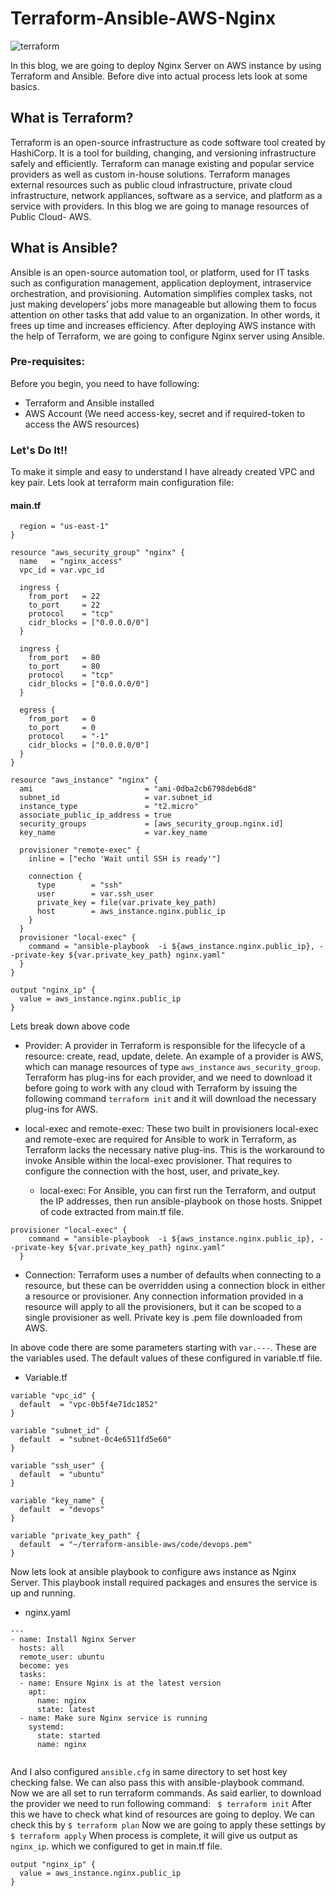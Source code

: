 # Terraform-Ansible-AWS-Nginx

![terraform](https://raw.githubusercontent.com/rahulwaykos/terraform-ansible-aws/main/code/image.png)

In this blog, we are going to deploy Nginx Server on AWS instance by using Terraform and Ansible. Before dive into actual process lets look at some basics.

## What is Terraform?
Terraform is an open-source infrastructure as code software tool created by HashiCorp. It is a tool for building, changing, and versioning infrastructure safely and efficiently. Terraform can manage existing and popular service providers as well as custom in-house solutions. Terraform manages external resources such as public cloud infrastructure, private cloud infrastructure, network appliances, software as a service, and platform as a service with providers. In this blog we are going to manage resources of Public Cloud- AWS.

## What is Ansible?
Ansible is an open-source automation tool, or platform, used for IT tasks such as configuration management, application deployment, intraservice orchestration, and provisioning. Automation simplifies complex tasks, not just making developers’ jobs more manageable but allowing them to focus attention on other tasks that add value to an organization. In other words, it frees up time and increases efficiency. After deploying AWS instance with the help of Terraform, we are going to configure Nginx server using Ansible.

### Pre-requisites:
Before you begin, you need to have following:
- Terraform and Ansible installed
- AWS Account (We need access-key, secret and if required-token to access the AWS resources)

### Let's Do It!!

To make it simple and easy to understand I have already created VPC and key pair. Lets look at terraform main configuration file:
#### main.tf
```provider "aws" {
  region = "us-east-1"
}

resource "aws_security_group" "nginx" {
  name   = "nginx_access"
  vpc_id = var.vpc_id

  ingress {
    from_port   = 22
    to_port     = 22
    protocol    = "tcp"
    cidr_blocks = ["0.0.0.0/0"]
  }

  ingress {
    from_port   = 80
    to_port     = 80
    protocol    = "tcp"
    cidr_blocks = ["0.0.0.0/0"]
  }

  egress {
    from_port   = 0
    to_port     = 0
    protocol    = "-1"
    cidr_blocks = ["0.0.0.0/0"]
  }
}

resource "aws_instance" "nginx" {
  ami                         = "ami-0dba2cb6798deb6d8"
  subnet_id                   = var.subnet_id
  instance_type               = "t2.micro"
  associate_public_ip_address = true
  security_groups             = [aws_security_group.nginx.id]
  key_name                    = var.key_name

  provisioner "remote-exec" {
    inline = ["echo 'Wait until SSH is ready'"]

    connection {
      type        = "ssh"
      user        = var.ssh_user
      private_key = file(var.private_key_path)
      host        = aws_instance.nginx.public_ip
    }
  }
  provisioner "local-exec" {
    command = "ansible-playbook  -i ${aws_instance.nginx.public_ip}, --private-key ${var.private_key_path} nginx.yaml"
  }
}

output "nginx_ip" {
  value = aws_instance.nginx.public_ip
}
```
Lets break down above code
- Provider: 
A provider in Terraform is responsible for the lifecycle of a resource: create, read, update, delete. An example of a provider is AWS, which can manage resources of type `aws_instance` `aws_security_group`. Terraform has plug-ins for each provider, and we need to download it before going to work with any cloud with Terraform by issuing the following command `terraform init` and it will download the necessary plug-ins for AWS.

- local-exec and remote-exec:
These two built in provisioners local-exec and remote-exec are required for Ansible to work in Terraform, as Terraform lacks the necessary native plug-ins. This is the workaround to invoke Ansible within the local-exec provisioner. That requires to configure the connection with the host, user, and private_key.

    * local-exec:
For Ansible, you can first run the Terraform, and output the IP addresses, then run ansible-playbook on those hosts. Snippet of code extracted from main.tf file.
```
provisioner "local-exec" {
    command = "ansible-playbook  -i ${aws_instance.nginx.public_ip}, --private-key ${var.private_key_path} nginx.yaml"
  }
```
- Connection: 
Terraform uses a number of defaults when connecting to a resource, but these can be overridden using a connection block in either a resource or provisioner. Any connection information provided in a resource will apply to all the provisioners, but it can be scoped to a single provisioner as well.
Private key is .pem file downloaded from AWS.

In above code there are some parameters starting with `var.---`. These are the variables used. The default values of these configured in variable.tf file. 
- Variable.tf
```
variable "vpc_id" {
  default  = "vpc-0b5f4e71dc1852"
}

variable "subnet_id" {
  default  = "subnet-0c4e6511fd5e60"
}

variable "ssh_user" {
  default  = "ubuntu"
}

variable "key_name" {
  default  = "devops"
}

variable "private_key_path" {
  default  = "~/terraform-ansible-aws/code/devops.pem"
}
```
Now lets look at ansible playbook to configure aws instance as Nginx Server. This playbook install required packages and ensures the service is up and running.
- nginx.yaml
```
---
- name: Install Nginx Server
  hosts: all
  remote_user: ubuntu
  become: yes
  tasks: 
  - name: Ensure Nginx is at the latest version
    apt:
      name: nginx
      state: latest
  - name: Make sure Nginx service is running
    systemd:
      state: started
      name: nginx
      
 ```
 And I also configured `ansible.cfg` in same directory to set host key checking false. We can also pass this with ansible-playbook command. 
 Now we are all set to run terraform commands. As said earlier, to download the provider we need to run following command:
 ` $ terraform init`
After this we have to check what kind of resources are going to deploy. We can check this by
` $ terraform plan `
Now we are going to apply these settings by
` $ terraform apply `
When process is complete, it will give us output as `nginx_ip`. which we configured to get in main.tf file. 
```
output "nginx_ip" {
  value = aws_instance.nginx.public_ip
}
```


